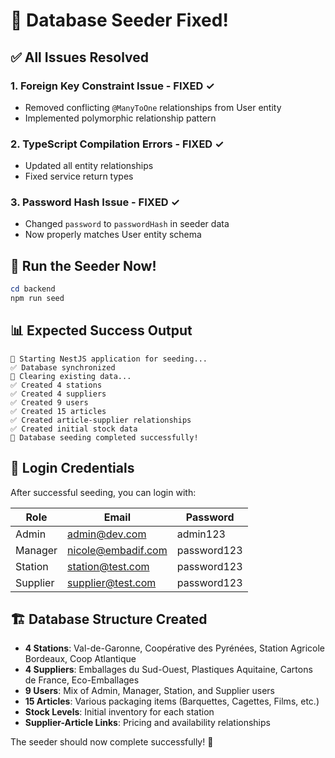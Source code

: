 # 🎉 Database Seeder Fixed!

## ✅ All Issues Resolved

### 1. Foreign Key Constraint Issue - FIXED ✓
- Removed conflicting `@ManyToOne` relationships from User entity
- Implemented polymorphic relationship pattern

### 2. TypeScript Compilation Errors - FIXED ✓
- Updated all entity relationships
- Fixed service return types

### 3. Password Hash Issue - FIXED ✓
- Changed `password` to `passwordHash` in seeder data
- Now properly matches User entity schema

## 🚀 Run the Seeder Now!

```powershell
cd backend
npm run seed
```

## 📊 Expected Success Output

```
🚀 Starting NestJS application for seeding...
✅ Database synchronized
🧹 Clearing existing data...
✅ Created 4 stations
✅ Created 4 suppliers
✅ Created 9 users
✅ Created 15 articles
✅ Created article-supplier relationships
✅ Created initial stock data
🎉 Database seeding completed successfully!
```

## 🔐 Login Credentials

After successful seeding, you can login with:

| Role | Email | Password |
|------|-------|----------|
| Admin | admin@dev.com | admin123 |
| Manager | nicole@embadif.com | password123 |
| Station | station@test.com | password123 |
| Supplier | supplier@test.com | password123 |

## 🏗️ Database Structure Created

- **4 Stations**: Val-de-Garonne, Coopérative des Pyrénées, Station Agricole Bordeaux, Coop Atlantique
- **4 Suppliers**: Emballages du Sud-Ouest, Plastiques Aquitaine, Cartons de France, Eco-Emballages
- **9 Users**: Mix of Admin, Manager, Station, and Supplier users
- **15 Articles**: Various packaging items (Barquettes, Cagettes, Films, etc.)
- **Stock Levels**: Initial inventory for each station
- **Supplier-Article Links**: Pricing and availability relationships

The seeder should now complete successfully! 🎯